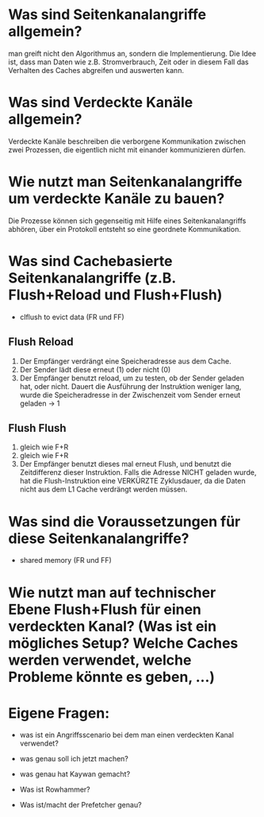 # Was sind Seitenkanalangriffe allgemein?

man greift nicht den Algorithmus an, sondern die Implementierung. Die Idee ist, dass man Daten wie z.B. Stromverbrauch, Zeit oder in diesem Fall das Verhalten des Caches abgreifen und auswerten kann.

# Was sind Verdeckte Kanäle allgemein?

Verdeckte Kanäle beschreiben die verborgene Kommunikation zwischen zwei Prozessen, die eigentlich nicht mit einander kommunizieren dürfen.

# Wie nutzt man Seitenkanalangriffe um verdeckte Kanäle zu bauen?

Die Prozesse können sich gegenseitig mit Hilfe eines Seitenkanalangriffs abhören, über ein Protokoll entsteht so eine geordnete Kommunikation.

# Was sind Cachebasierte Seitenkanalangriffe (z.B. Flush+Reload und Flush+Flush)

- clflush to evict data (FR und FF)

## Flush Reload

1. Der Empfänger verdrängt eine Speicheradresse aus dem Cache.
2. Der Sender lädt diese erneut (1) oder nicht (0)
3. Der Empfänger benutzt reload, um zu testen, ob der Sender geladen hat, oder nicht. Dauert die Ausführung der Instruktion weniger lang, wurde die Speicheradresse in der Zwischenzeit vom Sender erneut geladen -> 1

## Flush Flush

1. gleich wie F+R
2. gleich wie F+R
3. Der Empfänger benutzt dieses mal erneut Flush, und benutzt die Zeitdifferenz dieser Instruktion. Falls die Adresse NICHT geladen wurde, hat die Flush-Instruktion eine VERKÜRZTE Zyklusdauer, da die Daten nicht aus dem L1 Cache verdrängt werden müssen.

# Was sind die Voraussetzungen für diese Seitenkanalangriffe?

- shared memory (FR und FF)

# Wie nutzt man auf technischer Ebene Flush+Flush für einen verdeckten Kanal? (Was ist ein mögliches Setup? Welche Caches werden verwendet, welche Probleme könnte es geben, ...)

# **Eigene Fragen:**

- was ist ein Angriffsscenario bei dem man einen verdeckten Kanal verwendet?

- was genau soll ich jetzt machen?

- was genau hat Kaywan gemacht?

- Was ist Rowhammer?

- Was ist/macht der Prefetcher genau?